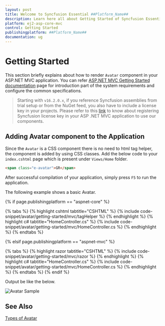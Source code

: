 ```yaml
---
layout: post
title: Welcome to Syncfusion Essential ##Platform_Name##
description: Learn here all about Getting Started of Syncfusion Essential ##Platform_Name## widgets based on HTML5 and jQuery.
platform: ej2-asp-core-mvc
control: Getting Started
publishingplatform: ##Platform_Name##
documentation: ug
---
```



# Getting Started

This section briefly explains about how to render `Avatar` component in your ASP.NET MVC application. You can
refer [ASP.NET MVC Getting Started documentation](../getting-started) page for introduction part of
the system requirements and configure the common specifications.

> Starting with `v16.2.0.x`, if you reference Syncfusion assemblies from trial setup or from the NuGet feed, you also have to include a license key in your projects. Please refer to this [link](https://help.syncfusion.com/common/essential-studio/licensing/license-key) to know about registering Syncfusion license key in your ASP .NET MVC application to use our components.

## Adding Avatar component to the Application

Since the `Avatar` is a CSS component there is no need to html tag helper, the component is added by using CSS
classes. Add the below code to your `index.cshtml` page which is present under `Views/Home` folder.

```html
<span class="e-avatar">GR</span>
```

After successful compilation of your application, simply press `F5` to run the application.

The following example shows a basic Avatar.

{% if page.publishingplatform == "aspnet-core" %}

{% tabs %}
{% highlight cshtml tabtitle="CSHTML" %}
{% include code-snippet/avatar/getting-started/mvc/tagHelper %}
{% endhighlight %}
{% highlight c# tabtitle="HomeController.cs" %}
{% include code-snippet/avatar/getting-started/mvc/HomeController.cs %}
{% endhighlight %}
{% endtabs %}

{% elsif page.publishingplatform == "aspnet-mvc" %}

{% tabs %}
{% highlight razor tabtitle="CSHTML" %}
{% include code-snippet/avatar/getting-started/mvc/razor %}
{% endhighlight %}
{% highlight c# tabtitle="HomeController.cs" %}
{% include code-snippet/avatar/getting-started/mvc/HomeController.cs %}
{% endhighlight %}
{% endtabs %}
{% endif %}



Output be like the below.

![Avatar Sample](./images/avatar.PNG)

## See Also

[Types of Avatar](./types)